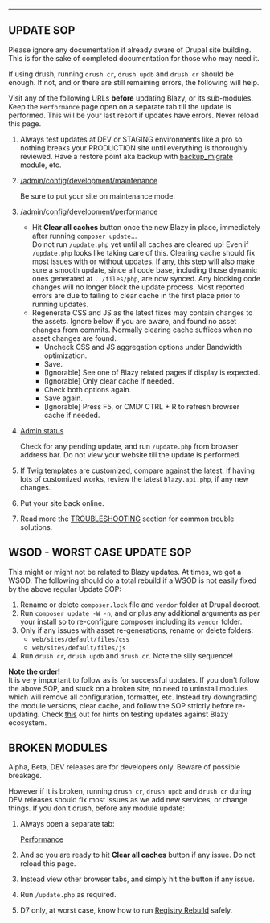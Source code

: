 
***
## <a name="updating"></a>UPDATE SOP
Please ignore any documentation if already aware of Drupal site building. This
is for the sake of completed documentation for those who may need it.

If using drush, running  `drush cr`, `drush updb` and `drush cr` should be
enough. If not, and or there are still remaining errors, the following will
help.

Visit any of the following URLs **before** updating Blazy, or its sub-modules.
Keep the `Performance` page open on a separate tab till the update is performed.
This will be your last resort if updates have errors. Never reload this page.

1. Always test updates at DEV or STAGING environments like a pro so nothing
   breaks your PRODUCTION site until everything is thoroughly reviewed.
   Have a restore point aka backup with
   [backup_migrate](https://drupal.org/project/backup_migrate) module, etc.

2. [/admin/config/development/maintenance](/admin/config/development/maintenance)  

   Be sure to put your site on maintenance mode.

3. [/admin/config/development/performance](/admin/config/development/performance)  
   * Hit **Clear all caches** button once the new Blazy in place, immediately
     after running `composer update`...  
     Do not run `/update.php` yet until all caches are cleared up! Even if
     `/update.php` looks like taking care of this.
     Clearing cache should fix most issues with or without updates. If any, this
     step will also make sure a smooth update, since all code base, including
     those dynamic ones generated at `../files/php`, are now synced.
     Any blocking code changes will no longer block the update process. Most
     reported errors are due to failing to clear cache in the first place prior
     to running updates.
   * Regenerate CSS and JS as the latest fixes may contain changes to the
     assets. Ignore below if you are aware, and found no asset changes from
     commits. Normally clearing cache suffices when no asset changes are found.
     * Uncheck CSS and JS aggregation options under Bandwidth optimization.
     * Save.
     * [Ignorable] See one of Blazy related pages if display is expected.
     * [Ignorable] Only clear cache if needed.
     * Check both options again.
     * Save again.
     * [Ignorable] Press F5, or CMD/ CTRL + R to refresh browser cache if
       needed.

4. [Admin status](/admin/reports/status)

   Check for any pending update, and run `/update.php` from browser address bar.
   Do not view your website till the update is performed.

5. If Twig templates are customized, compare against the latest. If having lots
   of customized works, review the latest `blazy.api.php`, if any new changes.

6. Put your site back online.

7. Read more the [TROUBLESHOOTING](#troubleshooting) section for common trouble
   solutions.


## <a name="wsod"></a>WSOD - WORST CASE UPDATE SOP  
This might or might not be related to Blazy updates. At times, we got a WSOD.
The following should do a total rebuild if a WSOD is not easily fixed by the
above regular Update SOP:  
1. Rename or delete `composer.lock` file and `vendor` folder at Drupal docroot.
2. Run `composer update -W -n`, and or plus any additional arguments as per your
   install so to re-configure composer including its `vendor` folder.
3. Only if any issues with asset re-generations, rename or delete folders:
   + `web/sites/default/files/css`
   + `web/sites/default/files/js`
4. Run `drush cr`, `drush updb` and `drush cr`. Note the silly sequence!


**Note the order!**  
It is very important to follow as is for successful updates. If you don't follow
the above SOP, and stuck on a broken site, no need to uninstall modules which
will remove all configuration, formatter, etc. Instead try downgrading the
module versions, clear cache, and follow the SOP strictly before re-updating.
Check [this](https://drupal.org/node/3263027#comment-14402693) out for hints
on testing updates against Blazy ecosystem.

## BROKEN MODULES
Alpha, Beta, DEV releases are for developers only. Beware of possible breakage.

However if it is broken, running `drush cr`, `drush updb` and `drush cr` during
DEV releases should fix most issues as we add new services, or change things.
If you don't drush, before any module update:

1. Always open a separate tab:

   [Performance](/admin/config/development/performance)
2. And so you are ready to hit **Clear all caches** button if any issue. Do not
   reload this page.
3. Instead view other browser tabs, and simply hit the button if any
   issue.
4. Run `/update.php` as required.
5. D7 only, at worst case, know how to run
   [Registry Rebuild](https://www.drupal.org/project/registry_rebuild) safely.
